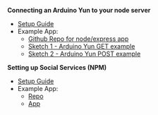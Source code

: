 **Connecting an Arduino Yun to your node server**
* [Setup Guide](https://github.com/sslover/designing-for-data-personalization/blob/master/week11/server-setup-for-arduino-project.md)
* Example App:
	* [Github Repo for node/express app](https://github.com/sslover/node-express-api-arduino-yun)
	* [Sketch 1 - Arduino Yun GET example](https://github.com/sslover/node-express-api-arduino-yun/blob/master/arduino_http_client/HttpClientExample.ino)
	* [Sketch 2 - Arduino Yun POST example](https://github.com/sslover/node-express-api-arduino-yun/blob/master/arduino_post_to_server/arduino_post_to_server.ino)

**Setting up Social Services (NPM)**
* [Setup Guide](https://github.com/sslover/designing-for-data-personalization/blob/master/week11/setup-guide-for-npm-social-services.md)
* Example App:
	* [Repo](https://github.com/sslover/npm-examples-node-express)
	* [App](https://npm-examples.herokuapp.com/)

